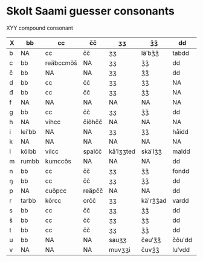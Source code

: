 # Skolt Saami guesser consonants

XYY compound consonant

|X|bb|cc|čč|ʒʒ|ǯǯ|dd|đđ|gg|ǧǧ|jj|kk|ǩǩ|ll|llj|mm|nn|nnj|ŋŋ|pp|rr|ss|šš|tt|vv|
|---|---|---|---|---|---|---|---|---|---|---|---|---|---|---|---|---|---|---|---|---|---|---|---|---|
|b|NA|cc|čč|ʒʒ|läʹbǯǯ|tabdd|đđ|gg|ǧǧ|kõbjj|kk|ǩǩ|jabll|llj|mm|nn|nnj|ŋŋ|pp|rr|ss|šš|tt|vv|
|c|bb|reäbccmõš|NA|ʒʒ|ǯǯ|dd|đđ|gg|ǧǧ|jj|čockk|njuäʹcǩǩ|ll|llj|mm|nn|nnj|ŋŋ|pp|rr|ss|šš|tt|vv|
|č|bb|NA|NA|ʒʒ|ǯǯ|dd|đđ|gg|ǧǧ|jj|kk|ǩǩ|ll|llj|mm|nn|nnj|ŋŋ|pp|rr|ss|šš|tt|vv|
|d|bb|cc|čč|ʒʒ|ǯǯ|NA|NA|gg|ǧǧ|jj|kk|ǩǩ|ll|llj|mm|nn|nnj|ŋŋ|pp|rr|ss|šš|tt|vv|
|đ|bb|cc|čč|ʒʒ|ǯǯ|NA|NA|gg|ǧǧ|jj|kk|ǩǩ|ll|llj|mm|nn|nnj|ŋŋ|pp|rr|ss|šš|tt|pađvv|
|f|NA|NA|NA|NA|NA|NA|NA|NA|NA|jj|kk|ǩǩ|NA|NA|NA|NA|NA|NA|pp|rr|ss|šš|loftt|NA|
|g|bb|cc|čč|ʒʒ|ǯǯ|dd|đđ|NA|NA|jj|NA|NA|NA|NA|mm|nn|nnj|ŋŋ|pp|igrr|ss|šš|tt|vv|
|h|NA|vihcc|čiõhčč|NA|NA|NA|NA|NA|NA|ohjjeed|vihkk|NA|juhll|llj|tohmmad|ǩeähnnad|NA|ŋŋ|NA|rr|ǩihss|vähšš|õhtt|vv|
|i|leiʹbb|NA|NA|ʒʒ|ǯǯ|håidd|đđ|gg|äiʹǧǧ|jj|kk|päiʹǩǩ|seiʹlleed|llj|mm|nn|nnj|ŋŋ|pp|rr|ss|šš|tt|peiʹvv|
|k|NA|NA|NA|NA|NA|NA|NA|NA|NA|NA|NA|NA|NA|NA|mm|nn|nnj|NA|NA|NA|fakss|NA|aktt|NA|
|l|kõlbb|vilcc|spalčč|kåʹlʒʒted|skäʹlǯǯ|maldd|NA|algg|ǧǧ|oljj|palkk|mieʹlǩǩ|NA|NA|malmm|nn|nnj|õlŋŋ|pp|rr|imbulss|šš|asfaltt|kalvv|
|m|rumbb|kumccõs|NA|NA|NA|dd|đđ|gg|ǧǧ|jj|Dimkk|ǩǩ|ll|llj|NA|kolumnn|nnj|ŋŋ|limpp|NA|Sämssan|romšš|NA|NA|
|n|bb|cc|čč|ʒʒ|ǯǯ|fondd|đđ|gg|ǧǧ|linjj|jankk|ǩǩ|ll|llj|mm|NA|NA|ŋŋ|pp|rr|linss|šš|mintt|NA|
|ŋ|bb|cc|čč|ʒʒ|ǯǯ|dd|đđ|haŋgg|ǧǧ|jj|luŋkk|kruʹŋǩǩ|ll|llj|mm|nn|nnj|NA|pp|rr|ss|šš|tt|NA|
|p|NA|cuõpcc|reäpčč|NA|NA|dd|đđ|gg|ǧǧ|jj|kk|tåʹpǩǩ|ll|llj|mm|nn|nnj|ŋŋ|NA|rr|lipss|vipšš|lõptt|vv|
|r|tarbb|kõrcc|orčč|ʒʒ|käʹrǯǯad|vardd|đđ|njargg|veʹrǧǧ|ǩeʹrjj|kurkk|tåʹrǩǩ|ll|llj|normm|modernn|nnj|jõrŋŋ|harpp|NA|kurss|miršš|põrtt|parvv|
|s|bb|cc|čč|ʒʒ|ǯǯ|dd|đđ|gg|ǧǧ|jj|tiskk|veäʹsǩǩ|ll|llj|lõsmm|nn|nnj|ŋŋ|pispp|rr|NA|NA|lõstt|vv|
|š|bb|cc|čč|ʒʒ|ǯǯ|dd|đđ|gg|ǧǧ|jj|juškk|leʹšǩǩ|ll|llj|pašmm|võšnn|nnj|ŋŋ|pp|rr|NA|NA|tt|vv|
|t|bb|cc|čč|ʒʒ|ǯǯ|dd|đđ|gg|ǧǧ|jj|kotkk|mäʹtǩǩ|ll|llj|rytmm|nn|nnj|ŋŋ|pp|rr|ss|šš|NA|vv|
|u|bb|NA|NA|sauʒʒ|čeuʹǯǯ|čõuʹdd|đđ|reâugg|riuʹǧǧi|čåuʹjj|kk|tåuʹǩǩ|ll|llj|mm|käuʹnn|nnj|rouʹŋŋel|pp|jäuʹrr|ss|šš|tt|vv|
|v|NA|NA|NA|muvʒʒi|čuvǯǯ|luʹvdd|livđđ|gg|ǧǧ|uvjj|lavkk|ǩǩ|ll|llj|mm|nn|nnj|ŋŋ|pp|rr|ss|šš|tivtt|NA|




